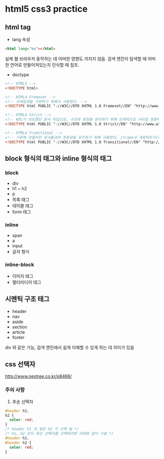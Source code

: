 # html5 css3 practice

## html tag

- lang 속성

```html
<html lang="ko"></html>
```

실제 웹 브라우저 동작하는 데 어떠한 영향도 끼치지 않음. 검색 엔진이 탐색할 때 어떠한 언어로 만들어져있는지 인식할 때 참조.

- doctype

```html
<!-- HTML5 -->
<!DOCTYPE html>

<!-- HTML4 Frameset -->
<!-- 프레임셋을 구현하기 위해서 사용한다. -->
<!DOCTYPE html PUBLIC "-//W3C//DTD XHTML 1.0 Frameset//EN" "http://www.w3.org/TR/xhtml1-frameset.dtd">

<!-- HTML4 Strict -->
<!-- W3C가 의도했던 문서 타입으로, 구조와 표현을 분리하기 위해 단계적으로 사라질 표현에 관한 요소와 속성을 배제한 문서 타입이다. center, font, iframe, strike, u, 새창띄우기 등이 제한된다. -->
<!DOCTYPE html PUBLIC "-//W3C//DTD XHTML 1.0 Strict//EN" "http://www.w3.org/TR/xhtml1-strict.dtd">

<!-- HTML4 Traditional -->
<!-- 기존에 만들어진 문서들과의 호환성을 유지하기 위해 사용한다. iframe과 새창띄우기(target="_blank")등을 사용할 수 있어 XHTML 사용시 이것을 추천한다. -->
<!DOCTYPE html PUBLIC "-//W3C//DTD XHTML 1.0 Transitional//EN" "http://www.w3.org/TR/xhtml1-transitional.dtd">
```

## block 형식의 태그와 inline 형식의 태그

### block

- div
- h1 ~ h2
- p
- 목록 태그
- 테이블 태그
- form 태그

### inline

- span
- a
- input
- 글자 형식

### inline-block

- 이미지 태그
- 멀티미디어 태그

## 시멘틱 구조 태그

- header
- nav
- aside
- section
- article
- footer

div 와 같은 기능, 검색 엔진에서 쉽게 이해할 수 있게 하는 데 의미가 있음

## css 선택자

http://www.nextree.co.kr/p8468/

### 주의 사항

1. 후손 선택자

```css
#header h1,
h2 {
  color: red;
}
/* header h1 과 일반 h2 가 선택 됨 */
/* h1, h2 모두 후손 선택자를 선택하려면 아래와 같이 사용 */
#header h1,
#header h2 {
  color: red;
}
```

